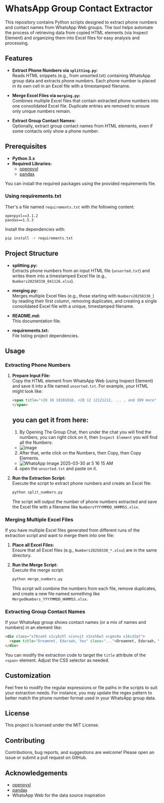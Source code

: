 # WhatsApp Group Contact Extractor

This repository contains Python scripts designed to extract phone numbers and contact names from WhatsApp Web groups. The tool helps automate the process of retrieving data from copied HTML elements (via Inspect Element) and organizing them into Excel files for easy analysis and processing.

## Features

- **Extract Phone Numbers via `splitting.py`:**  
  Reads HTML snippets (e.g., from unsorted.txt) containing WhatsApp group data and extracts phone numbers. Each phone number is placed in its own cell in an Excel file with a timestamped filename.

- **Merge Excel Files via `merging.py`:**  
  Combines multiple Excel files that contain extracted phone numbers into one consolidated Excel file. Duplicate entries are removed to ensure only unique numbers remain.

- **Extract Group Contact Names:**  
  Optionally, extract group contact names from HTML elements, even if some contacts only show a phone number.

## Prerequisites

- **Python 3.x**
- **Required Libraries:**  
  - [openpyxl](https://openpyxl.readthedocs.io/)  
  - [pandas](https://pandas.pydata.org/)

You can install the required packages using the provided requirements file.

### Using requirements.txt

Ther's a file named `requirements.txt` with the following content:

```
openpyxl==3.1.2
pandas==1.5.3
```

Install the dependencies with:

```bash
pip install -r requirements.txt
```

## Project Structure

- **splitting.py:**  
  Extracts phone numbers from an input HTML file (`unsorted.txt`) and writes them into a timestamped Excel file (e.g., `Numbers20250330_041126.xlsx`).

- **merging.py:**  
  Merges multiple Excel files (e.g., those starting with `Numbers20250330_`) by reading their first column, removing duplicates, and creating a single consolidated Excel file with a unique, timestamped filename.

- **README.md:**  
  This documentation file.

- **requirements.txt:**  
  File listing project dependencies.

## Usage

### Extracting Phone Numbers

1. **Prepare Input File:**  
   Copy the HTML element from WhatsApp Web (using Inspect Element) and save it into a file named `unsorted.txt`. For example, your HTML might look like:

   ```html
   <span title="+20 10 10101010, +20 12 12121212, ... , and 389 more" class="...">
   </span>
   ```
   
   ## you can get it from here:
   1. By Opening The Group Chat, then under the chat you will find the numbers, you can right click on it, then `Inspect Element` you will find all the Numbers:
   * ![image](https://github.com/user-attachments/assets/fc388615-cb5c-4fb0-b026-3c6db4e9aba7)
   2. After that, write click on the Numbers, then Copy, then Copy Elements.
   * ![WhatsApp Image 2025-03-30 at 5 16 15 AM](https://github.com/user-attachments/assets/1cbe05fd-7241-4343-bd6a-a5b3a0843ea0)
   4. open the `unsorted.txt` and paste on it.

3. **Run the Extraction Script:**  
   Execute the script to extract phone numbers and create an Excel file:

   ```bash
   python split_numbers.py
   ```

   The script will output the number of phone numbers extracted and save the Excel file with a filename like `NumbersYYYYMMDD_HHMMSS.xlsx`.

### Merging Multiple Excel Files

If you have multiple Excel files generated from different runs of the extraction script and want to merge them into one file:

1. **Place all Excel Files:**  
   Ensure that all Excel files (e.g., `Numbers20250330_*.xlsx`) are in the same directory.

2. **Run the Merge Script:**  
   Execute the merge script:

   ```bash
   python merge_numbers.py
   ```

   This script will combine the numbers from each file, remove duplicates, and create a new file named something like `MergedNumbers_YYYYMMDD_HHMMSS.xlsx`.

### Extracting Group Contact Names

If your WhatsApp group shows contact names (or a mix of names and numbers) in an element like:

```html
<div class="x78zum5 x1cy8zhl xisnujt x1nxh6w3 xcgms0a x16cd2qt">
  <span title="Dreamnet, Edaraah, You" class="...">Dreamnet, Edaraah, You</span>
</div>
```

You can modify the extraction code to target the `title` attribute of the `<span>` element. Adjust the CSS selector as needed.

## Customization

Feel free to modify the regular expressions or file paths in the scripts to suit your extraction needs. For instance, you may update the regex pattern to better match the phone number format used in your WhatsApp group data.

## License

This project is licensed under the MIT License.

## Contributing

Contributions, bug reports, and suggestions are welcome! Please open an issue or submit a pull request on GitHub.

## Acknowledgements

- [openpyxl](https://openpyxl.readthedocs.io/)
- [pandas](https://pandas.pydata.org/)
- WhatsApp Web for the data source inspiration

